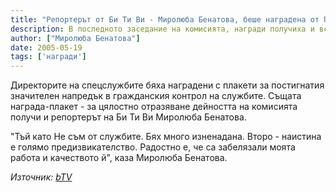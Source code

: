 ```yaml
---
title: "Репортерът от Би Ти Ви - Миролюба Бенатова, беше наградена от Парламентарната комисия по вътрешна сигурност и обществен ред"
description: В последното заседание на комисията, награди получиха и всички шефове на специални служби.
author: ["Миролюба Бенатова"]
date: 2005-05-19
tags: ['награди']
---
```


Директорите на спецслужбите бяха наградени с плакети за постигнатия значителен напредък в гражданския контрол на службите. Същата награда-плакет - за цялостно отразяване дейността на комисията получи и репортерът на Би Ти Ви Миролюба Бенатова.

"Тъй като Не съм от службите. Бях много изненадана. Второ - наистина е голямо предизвикателство. Радостно е, че са забелязали моята работа и качеството й", каза Миролюба Бенатова.

*Източник: [bTV](https://btvnovinite.bg/41806-Reporterat_ot_Bi_Ti_Vi__Mirolyuba_Benatova_beshe_nagradena_ot_Parlamentarnata_komisiya_po_vatreshna_sigurnost_i_obshtestven_red.html)*
